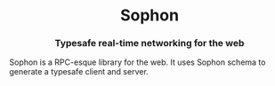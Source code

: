 <div align="center">
<h1>Sophon</h1>
<h3>Typesafe real-time networking for the web</h3>
</div>

Sophon is a RPC-esque library for the web. It uses Sophon schema to generate a typesafe client and server.